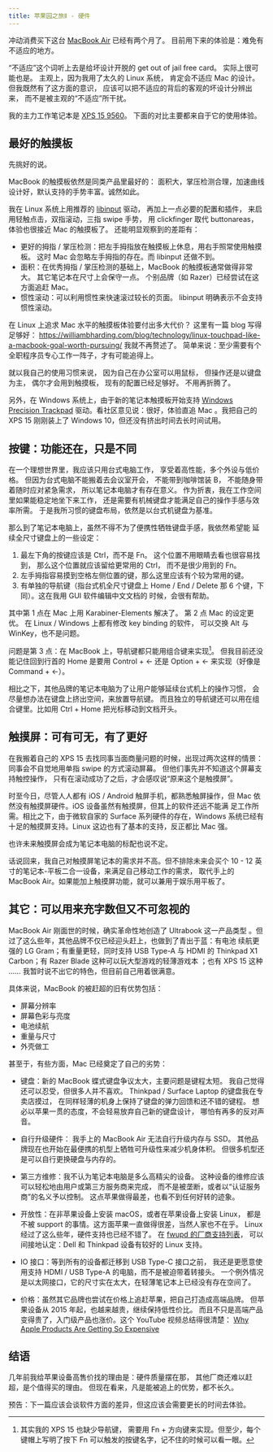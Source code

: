 ```yaml
---
title: 苹果园之旅Ⅱ - 硬件
---
```


冲动消费买下这台 [MacBook
Air](/post/tour-in-apple-garden-apple-tax.html) 已经有两个月了。
目前用下来的体验是：难免有不适应的地方。

“不适应”这个词听上去是给坏设计开脱的 get out of jail free card。
实际上很可能也是。
主观上，因为我用了太久的 Linux 系统，
肯定会不适应 Mac 的设计。
但我既然有了这方面的意识，
应该可以把不适应的背后的客观的坏设计分辨出来，
而不是被主观的“不适应”所干扰。

我的主力工作笔记本是 [XPS 15 9560]。
下面的对比主要都来自于它的使用体验。

[XPS 15 9560]: https://www.notebookcheck.net/Dell-XPS-15-9560-i7-7700HQ-FHD.204620.0.html

## 最好的触摸板

先挑好的说。

MacBook 的触摸板依然是同类产品里最好的：
面积大，掌压检测合理，加速曲线设计好，默认支持的手势丰富。诚然如此。

我在 Linux 系统上用推荐的 [libinput] 驱动，
再加上一点必要的配置和插件，
来启用轻触点击，双指滚动，三指 swipe 手势，
用 clickfinger 取代 buttonareas，
体验也很接近 Mac 的触摸板了。
还能明显观察到的差距有：

[libinput]: https://www.freedesktop.org/wiki/Software/libinput/

* 更好的拇指 / 掌压检测：把左手拇指放在触摸板上休息，用右手照常使用触摸板。
    这时 Mac 会忽略左手拇指的存在。而 libinput 还做不到。
* 面积：在优秀拇指 / 掌压检测的基础上，MacBook 的触摸板通常做得非常大。
    其它笔记本在尺寸上会保守一点。
    个别品牌（如 Razer）已经尝试在这方面追赶 Mac。
* 惯性滚动：可以利用惯性来快速滚过较长的页面。
    libinput 明确表示不会支持惯性滚动。

在 Linux 上追求 Mac 水平的触摸板体验要付出多大代价？
这里有一篇 blog 写得足够好：
<https://williambharding.com/blog/technology/linux-touchpad-like-a-macbook-goal-worth-pursuing/>
我就不再赘述了。
简单来说：至少需要有个全职程序员专心工作一阵子，才有可能追得上。

就以我自己的使用习惯来说，
因为自己在办公室可以用鼠标，
但操作还是以键盘为主，
偶尔才会用到触摸板，
现有的配置已经足够好。
不用再折腾了。

另外，在 Windows 系统上，由于新的笔记本触摸板开始支持 [Windows
Precision Trackpad] 驱动。看社区意见说：很好，体验直追 Mac 。我把自己的 XPS 15
刚刚装上了 Windows 10，但还没有挤出时间去长时间试用。

[windows precision trackpad]: https://www.howtogeek.com/286905/

## 按键：功能还在，只是不同

在一个理想世界里，我应该只用台式电脑工作，
享受着高性能，多个外设与低价格。
但因为台式电脑不能搬着去会议室开会，
不能带到咖啡馆装 B，
不能随身带着随时应对紧急需求，
所以笔记本电脑才有存在意义。
作为折衷，我在工作空间里如果能稳定地坐下来工作，
还是需要有机械键盘才能满足自己的操作手感与效率所需。
于是我所习惯的键盘布局，依然是以台式机键盘为基准。

那么到了笔记本电脑上，虽然不得不为了便携性牺牲键盘手感，我依然希望能
延续全尺寸键盘上的一些设定：

1. 最左下角的按键应该是 Ctrl，而不是 Fn。
  这个位置不用眼睛去看也很容易找到，
  那么这个位置就应该留给更常用的 Ctrl，
  而不是很少用到的 Fn。
2. 左手拇指容易摸到空格左侧位置的键，那么这里应该有个较为常用的键。
3. 有单独的导航键（指台式机全尺寸键盘上 Home
/ End / Delete 那 6 个键，下同）。这在我用 GUI 软件编辑中文文档的
时候，会很有帮助。

其中第 1 点在 Mac 上用 Karabiner-Elements 解决了。
第 2 点 Mac 的设定更优。
在 Linux / Windows 上都有修改 key binding 的软件，
可以交换 Alt 与 WinKey，也不是问题。

问题是第 3 点：在 MacBook 上，导航键都只能用组合键来实现[^keyboard-nav-keys]。
但我目前还没能记住回到行首的 Home 是要用 Control + ← 
还是 Option + ← 来实现（好像是 Command + ←）。

相比之下，其他品牌的笔记本电脑为了让用户能够延续台式机上的操作习惯，
会尽量想办法在键盘上挤出空间，来放置导航键。
而且独立的导航键还可以用在组合键里。比如用 Ctrl + Home 把光标移动到文档开头。

[^keyboard-nav-keys]: 其实我的 XPS 15 也缺少导航键，
    需要用 Fn + 方向键来实现。但至少，每个键帽上写明了按下
    Fn 可以触发的按键名字，记不住的时候可以看一眼。

## 触摸屏：可有可无，有了更好

在我搬着自己的 XPS 15 去找同事当面商量问题的时候，出现过两次这样的情景：
同事会不自觉地用单指 swipe 的方式滚动屏幕。
但他们事先并不知道这个屏幕支持触控操作，
只有在滚动成功了之后，才会感叹说“原来这个是触摸屏”。

时至今日，尽管人人都有 iOS / Android 触屏手机，都熟悉触屏操作，但
Mac 依然没有触摸屏硬件。iOS 设备虽然有触摸屏，但其上的软件还远不能满
足工作所需。相比之下，由于微软自家的 Surface 系列硬件的存在，Windows
系统已经有十足的触摸屏支持。Linux 这边也有了基本的支持，反正都比 Mac
强。

也许未来触摸屏会成为笔记本电脑的标配也说不定。

话说回来，我自己对触摸屏笔记本的需求并不高。但不排除未来会买个 10 - 12
英寸的笔记本-平板二合一设备，来满足自己移动工作的需求，
取代手上的 MacBook Air。如果能加上触摸屏功能，就可以兼用于娱乐用平板了。

## 其它：可以用来充字数但又不可忽视的

MacBook Air 刚面世的时候，确实革命性地创造了 Ultrabook 这一产品类型
。但过了这么些年，其他品牌不仅已经迎头赶上，也做到了青出于蓝：有电池
续航更强的 LG Gram；有重量更轻，同时支持 USB Type-A 与 HDMI
的 Thinkpad X1 Carbon；有 Razer Blade 这种可以玩大型游戏的轻薄游戏本
；也有 XPS 15 这种 …… 我暂时说不出它的特色，但目前自己用着很满意。

具体来说，MacBook 的被赶超的旧有优势包括：

* 屏幕分辨率
* 屏幕色彩与亮度
* 电池续航
* 重量与尺寸
* 外壳做工

甚至于，有些方面，Mac 已经奠定了自己的劣势：

* 键盘：新的 MacBook 蝶式键盘争议太大，主要问题是键程太短。
我自己觉得还可以忍受，但很多人并不喜欢。
Thinkpad / Surface Laptop 的键盘我在专卖店摸过，
在同样轻薄的机身上保持了键盘的弹力回馈和还不错的键程。
想必以苹果一贯的态度，不会轻易放弃自己新的键盘设计，
哪怕有再多的反对声音。

* 自行升级硬件：
我手上的 MacBook Air 无法自行升级内存与 SSD。
其他品牌现在也开始在最便携的机型上牺牲可升级性来减少机身体积。
但很多机型还是可以自行更换硬盘与内存的。

* 第三方维修：我不认为笔记本电脑是多么高精尖的设备。
这种设备的维修应该可以轻松地由用户或第三方服务商来完成，
而不是被垄断，或者以“认证服务商”的名义予以控制。
这点苹果做得最差，也看不到任何好转的迹象。

* 开放性：在非苹果设备上安装 macOS，或者在苹果设备上安装 Linux，
都是不被 support 的事情。这方面苹果一直做得很差，当然人家也不在乎。
Linux 经过了这么些年，硬件支持也已经不错了。
在 [fwupd 的厂商支持列表](https://fwupd.org/lvfs/devicelist)，
可以间接地认定：Dell 和 Thinkpad 设备有较好的 Linux 支持。

* IO 接口：等到所有的设备都迁移到 USB Type-C 接口之前，
我还是更愿意使用支持 HDMI / USB Type-A 的电脑，而不是被迫带着转接头。
一个例外情况是以太网接口，它的尺寸实在太大，在轻薄笔记本上已经没有存在空间了。

* 价格：虽然其它品牌也尝试在价格上追赶苹果，把自己打造成高端品牌。
但苹果设备从 2015 年起，也越来越贵，继续保持低性价比。
而且不只是高端产品变得贵了，入门级产品也涨价。这个 YouTube 视频总结得很清楚：
[Why Apple Products Are Getting So Expensive](https://youtu.be/uS05T1_2WCU)

## 结语

几年前我给苹果设备高售价找的理由是：硬件质量摆在那，
其他厂商还难以赶超，是个值得买的理由。
但现在看来，凡是能被追上的优势，都不长久。

预告：下一篇应该会谈软件方面的差异，但这应该会需要更长的时间去体验。
